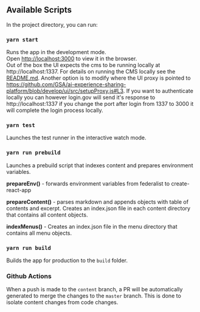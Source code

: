 ## Available Scripts

In the project directory, you can run:

### `yarn start`

Runs the app in the development mode.<br />
Open [http://localhost:3000](http://localhost:3000) to view it in the browser.<br />
Out of the box the UI expects the cms to be running locally at http://localhost:1337. For details on running the CMS locally see the [README.md](https://github.com/GSA/ai-experience-sharing-platform/blob/develop/cms/README.md). Another option is to modify where the UI proxy is pointed to https://github.com/GSA/ai-experience-sharing-platform/blob/develop/ui/src/setupProxy.js#L3. If you want to authenticate locally you can however login.gov will send it's response to http://localhost:1337 if you change the port after login from 1337 to 3000 it will complete the login process locally.

### `yarn test`

Launches the test runner in the interactive watch mode.<br />

### `yarn run prebuild`

Launches a prebuild script that indexes content and prepares environment variables.

**prepareEnv()** - forwards environment variables from federalist to create-react-app

**prepareContent()** - parses markdown and appends objects with table of contents and excerpt. Creates an index.json file in each content directory that contains all content objects.

**indexMenus()** - Creates an index.json file in the menu directory that contains all menu objects.

### `yarn run build`

Builds the app for production to the `build` folder.

### Github Actions

When a push is made to the `content` branch, a PR will be automatically generated to merge the changes to the `master` branch. This is done to isolate content changes from code changes.
